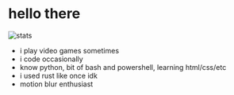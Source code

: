 # hello there
![stats](https://github-readme-stats.vercel.app/api?username=newaccount2246&theme=radical)
- i play video games sometimes
- i code occasionally
- know python, bit of bash and powershell, learning html/css/etc
- i used rust like once idk
- motion blur enthusiast

